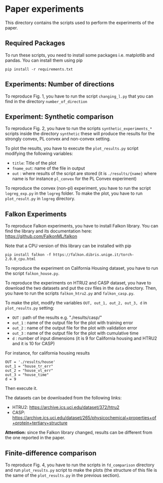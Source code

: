 # Paper experiments

This directory contains the scripts used to perform the experiments of the paper.

## Required Packages
To run these scripts, you need to install some packages i.e. matplotlib and pandas. You can install them using pip
```
pip install -r requirements.txt
```

## Experiments: Number of directions
To reproduce Fig. 1, you have to run the script `changing_l.py` that you can find in the directory `number_of_direction`

## Experiment: Synthetic comparison
To reproduce Fig. 2, you have to run the scripts `synthetic_experiments_*` scripts inside the directory `synthetic` these will produce the results for the strongly convex, PL convex and non-convex setting. 

To plot the results, you have to execute the `plot_results.py` script modifying the following variables:

- `title`: Title of the plot
- `fname_out`: name of the file in output
- `out` : where results of the script are stored (it is `./results/{name}` where name is for instance `pl_convex` for the PL Convex experiment)

To reproduce the convex (non-pl) experiment, you have to run the script `logreg_exp.py` in the `logreg` folder. To make the plot, you have to run `plot_result.py` in `logreg` directory.

## Falkon Experiments

To reproduce Falkon experiments, you have to install Falkon library. You can find the library and its documentation here: https://github.com/FalkonML/falkon

Note that a CPU version of this library can be installed with pip

```
pip install falkon -f https://falkon.dibris.unige.it/torch-2.0.0_cpu.html
```

To reproduce the experiment on California Housing dataset, you have to run the script `falkon_house.py`. 

To reproduce the experiments on HTRU2 and CASP dataset, you have to download the two datasets and put the csv files in the `data` directory. Then, you have to run the scripts `falkon_htru2.py` and `falkon_casp.py`.

To make the plot, modify the variables `OUT, out_1, out_2, out_3, d` in `plot_results.py` setting:

- `OUT` : path of the results e.g. "./results/casp/"
- `out_1` : name of the output file for the plot with training error
- `out_2` : name of the output file for the plot with validation error
- `out_3` : name of the output file for the plot with cumulative time
- `d` : number of input dimensions (it is 9 for California housing and HTRU2 and it is 10 for CASP)

For instance, for california housing results

```
OUT = './results/house'
out_1 = "house_tr_err"
out_2 = "house_vl_err"
out_3 = "house_time"
d = 9
```

Then execute it.

The datasets can be downloaded from the following links:

- HTRU2: https://archive.ics.uci.edu/dataset/372/htru2
- CASP: https://archive.ics.uci.edu/dataset/265/physicochemical+properties+of+protein+tertiary+structure



**Attention:** since the Falkon library changed, results can be different from the one reported in the paper.

## Finite-difference comparison

To reproduce Fig. 4, you have to run the scripts in `fd_comparison` directory and run `plot_results.py` script to make the plots (the structure of this file is the same of the `plot_results.py` in the previous section).